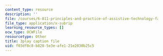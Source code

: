 ```yaml
---
content_type: resource
description: ''
file: /courses/6-811-principles-and-practice-of-assistive-technology-fall-2014/f03df8c8b8285e3eafe121e2030b25c5_x18bMLW4eO4.vtt
file_type: application/x-subrip
learning_resource_types: []
ocw_type: OCWFile
resourcetype: Other
title: 3play caption file
uid: f03df8c8-b828-5e3e-afe1-21e2030b25c5
---
```

